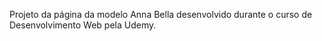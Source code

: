 Projeto da página da modelo Anna Bella desenvolvido durante o curso de Desenvolvimento Web pela Udemy.